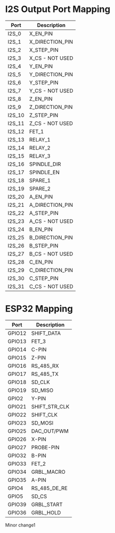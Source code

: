# I2S Output Port Mapping
|**Port**| **Description**|
|--|--|
 |I2S_0	|X_EN_PIN          |
 |I2S_1	|X_DIRECTION_PIN   |
 |I2S_2	|X_STEP_PIN        |
 |I2S_3	|X_CS - NOT USED   |
 |I2S_4	|Y_EN_PIN          |
 |I2S_5	|Y_DIRECTION_PIN   |
 |I2S_6	|Y_STEP_PIN        |
 |I2S_7	|Y_CS - NOT USED   |
 |I2S_8	|Z_EN_PIN          |
 |I2S_9	|Z_DIRECTION_PIN   |
 |I2S_10|	Z_STEP_PIN     |
 |I2S_11|	Z_CS - NOT USED|
 |I2S_12|	FET_1          |
 |I2S_13|	RELAY_1        |
 |I2S_14|	RELAY_2        |
 |I2S_15|	RELAY_3        |
 |I2S_16|	SPINDLE_DIR    |
 |I2S_17|	SPINDLE_EN     |
 |I2S_18|	SPARE_1        |
 |I2S_19|	SPARE_2        |
 |I2S_20|	A_EN_PIN       |
 |I2S_21|	A_DIRECTION_PIN|
 |I2S_22|	A_STEP_PIN     |
 |I2S_23|	A_CS - NOT USED|
 |I2S_24|	B_EN_PIN       |
 |I2S_25|	B_DIRECTION_PIN|
 |I2S_26|	B_STEP_PIN     |
 |I2S_27|	B_CS - NOT USED|
 |I2S_28|	C_EN_PIN       |
 |I2S_29|	C_DIRECTION_PIN|
 |I2S_30|	C_STEP_PIN     |
 |I2S_31|	C_CS - NOT USED|
# ESP32 Mapping
|**Port**| **Description**|
|--|--|
|GPIO12	|SHIFT_DATA    |
|GPIO13	|FET_3         |
|GPIO14	|C-PIN         |
|GPIO15	|Z-PIN		   |
|GPIO16	|RS_485_RX     |
|GPIO17	|RS_485_TX     |
|GPIO18	|SD_CLK        |
|GPIO19	|SD_MISO       |
|GPIO2	|Y-PIN         |
|GPIO21	|SHIFT_STR_CLK |
|GPIO22	|SHIFT_CLK     |
|GPIO23	|SD_MOSI       |
|GPIO25	|DAC_OUT/PWM   |
|GPIO26	|X-PIN         |
|GPIO27	|PROBE-PIN     |
|GPIO32	|B-PIN         |
|GPIO33	|FET_2         |
|GPIO34	|GRBL_MACRO    |
|GPIO35	| A-PIN        |
|GPIO4	|RS_485_DE_RE  |
|GPIO5	|SD_CS         |
|GPIO39	|GRBL_START    |
|GPIO36	|GRBL_HOLD     |


Minor change1